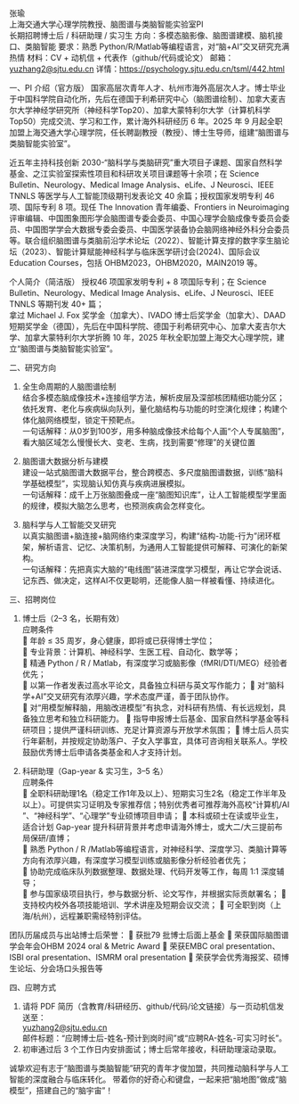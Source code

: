 张瑜  
上海交通大学心理学院教授、脑图谱与类脑智能实验室PI   
长期招聘博士后 / 科研助理 / 实习生
方向：多模态脑影像、脑图谱建模、脑机接口、类脑智能
要求：熟悉 Python/R/Matlab等编程语言，对“脑+AI”交叉研究充满热情
材料：CV + 动机信 + 代表作（github/代码或论文）
邮箱：yuzhang2@sjtu.edu.cn
详情：https://psychology.sjtu.edu.cn/tsml/442.html

一、PI 介绍（官方版）
国家高层次青年人才、杭州市海外高层次人才。博士毕业于中国科学院自动化所，先后在德国于利希研究中心（脑图谱绘制）、加拿大麦吉尔大学神经学研究所（神经科学Top20）、加拿大蒙特利尔大学（计算机科学Top50）完成交流、学习和工作，累计海外科研经历 6 年。2025 年 9 月起全职加盟上海交通大学心理学院，任长聘副教授（教授）、博士生导师，组建“脑图谱与类脑智能实验室”。  

近五年主持科技创新 2030-“脑科学与类脑研究”重大项目子课题、国家自然科学基金、之江实验室探索性项目和科研攻关项目课题等十余项；在 Science Bulletin、Neurology、Medical Image Analysis、eLife、J Neurosci、IEEE TNNLS 等医学与人工智能顶级期刊发表论文 40 余篇；授权国家发明专利 46 项、国际专利 8 项。现任 The Innovation 青年编委、Frontiers in Neuroimaging 评审编辑、中国图象图形学会脑图谱专委会委员、中国心理学会脑成像专委员会委员、中国图学学会大数据专委会委员、中国医学装备协会脑网络神经外科分会委员等。联合组织脑图谱与类脑前沿学术论坛（2022）、智能计算支撑的数字孪生脑论坛（2023）、智能计算赋能神经科学与临床医学研讨会(2024)、国际会议Education Courses，包括 OHBM2023，OHBM2020，MAIN2019 等。
  
个人简介（简洁版）
授权46 项国家发明专利 + 8 项国际专利；在 Science Bulletin、Neurology、Medical Image Analysis、eLife、J Neurosci、IEEE TNNLS 等期刊发 40+ 篇；  
拿过 Michael J. Fox 奖学金（加拿大）、IVADO 博士后奖学金（加拿大）、DAAD短期奖学金（德国），先后在中国科学院、德国于利希研究中心、加拿大麦吉尔大学、加拿大蒙特利尔大学折腾 10 年，2025 年秋全职加盟上海交大心理学院，建立“脑图谱与类脑智能实验室”。

二、研究方向  
1. 全生命周期的人脑图谱绘制  
结合多模态脑成像技术+连接组学方法，解析皮层及深部核团精细功能分区；依托发育、老化与疾病纵向队列，量化脑结构与功能的时空演化规律；构建个体化脑网络模型，锁定干预靶点。  
一句话解释：从0岁到100岁，用多种脑成像技术给每个人画“个人专属脑图”，看大脑区域怎么慢慢长大、变老、生病，找到需要“修理”的关键位置

2. 脑图谱大数据分析与建模  
建设一站式脑图谱大数据平台，整合跨模态、多尺度脑图谱数据，训练“脑科学基础模型”，实现脑认知仿真与疾病进展模拟。  
一句话解释：成千上万张脑图叠成一座“脑图知识库”，让人工智能模型学里面的规律，模拟大脑怎么思考，也预测疾病会怎样变化。

3. 脑科学与人工智能交叉研究  
以真实脑图谱+脑连接+脑网络约束深度学习，构建“结构-功能-行为”闭环框架，解析语言、记忆、决策机制，为通用人工智能提供可解释、可演化的新架构。  
一句话解释：先把真实大脑的“电线图”装进深度学习模型，再让它学会说话、记东西、做决定，这样AI不仅更聪明，还能像人脑一样被看懂、持续进化。

三、招聘岗位  
1. 博士后（2–3 名，长期有效）  
应聘条件  
	年龄 ≤ 35 周岁，身心健康，即将或已获得博士学位；  
	专业背景：计算机、神经科学、生医工程、自动化、数学等；  
	精通 Python / R / Matlab，有深度学习或脑影像（fMRI/DTI/MEG）经验者优先；  
	以第一作者发表过高水平论文，具备独立科研与英文写作能力；
	对“脑科学+AI”交叉研究有浓厚兴趣，学术态度严谨，善于团队协作。  
	对“用模型解释脑，用脑改进模型”有执念，对科研有热情、有长远规划，具备独立思考和独立科研能力。 
	指导申报博士后基金、国家自然科学基金等科研项目；提供严谨科研训练、充足计算资源与开放学术氛围； 
	博士后人员实行年薪制，并按规定协助落户、子女入学事宜，具体可咨询相关联系人。学校鼓励优秀博士后申请各类基金和人才支持计划。

2. 科研助理（Gap-year & 实习生，3–5 名）  
应聘条件  
	全职科研助理1名（稳定工作1年及以上）、短期实习生2名（稳定工作半年及以上）。可提供实习证明及专家推荐信；特别优秀者可推荐海外高校“计算机/AI ”、“神经科学”、“心理学”专业硕博项目申请；
	本科或硕士在读或毕业生，适合计划 Gap-year 提升科研背景并考虑申请海外博士，或大二/大三提前布局保研/直博；  
	熟悉 Python / R /Matlab等编程语言，对神经科学、深度学习、类脑计算等方向有浓厚兴趣，有深度学习模型训练或脑影像分析经验者优先；  
	协助完成临床队列数据整理、数据处理、代码开发等工作，每周 1:1 深度辅导；  
	参与国家级项目执行，参与数据分析、论文写作，并根据实际贡献署名；
	支持校内校外各项技能培训、学术讲座及短期会议交流；
	可全职到岗（上海/杭州），远程兼职需经特别评估。

团队历届成员与出站博士后荣誉：
	获批79 批博士后面上基金
	荣获国际脑图谱学会年会OHBM 2024 oral & Metric Award
	荣获EMBC oral presentation、ISBI oral presentation、ISMRM oral presentation
	荣获学会优秀海报奖、硕博生论坛、分会场口头报告等

四、应聘方式  
1. 请将 PDF 简历（含教育/科研经历、github/代码/论文链接）与一页动机信发送至：  
   yuzhang2@sjtu.edu.cn  
   邮件标题：“应聘博士后-姓名-预计到岗时间”或“应聘RA-姓名-可实习时长”。  
2. 初审通过后 3 个工作日内安排面试；博士后常年接收，科研助理滚动录取。  

诚挚欢迎有志于“脑图谱与类脑智能”研究的青年才俊加盟，共同推动脑科学与人工智能的深度融合与临床转化。
带着你的好奇心和键盘，一起来把“脑地图”做成“脑模型”，搭建自己的“脑宇宙”！